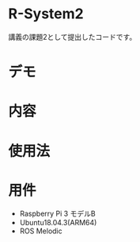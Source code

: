 # R-System2
講義の課題2として提出したコードです。

# デモ

# 内容

# 使用法

# 用件
- Raspberry Pi 3 モデルB
- Ubuntu18.04.3(ARM64)
- ROS Melodic
